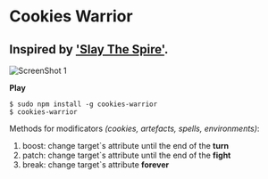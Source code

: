 # Cookies Warrior
## Inspired by ['Slay The Spire'](https://store.steampowered.com/app/646570/Slay_the_Spire/).
![ScreenShot 1](https://i.imgur.com/n2tTK9a.png)

**Play**
```
$ sudo npm install -g cookies-warrior
$ cookies-warrior
```
Methods for modificators *(cookies, artefacts, spells, environments)*:
1. boost: change target`s attribute until the end of the **turn**
2. patch: change target`s attribute until the end of the **fight**
3. break: change target`s attribute **forever**





